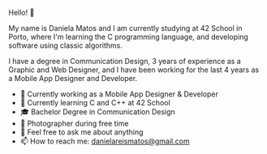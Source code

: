 Hello! 👋 

My name is Daniela Matos and I am currently studying at 42 School in Porto, where I'm learning the C programming language, and developing software using classic algorithms.

I have a degree in Communication Design, 3 years of experience as a Graphic and Web Designer, and I have been working for the last 4 years as a Mobile App Designer and Developer.


- 🔭 Currently working as a Mobile App Designer & Developer
- 🌱 Currently learning C and C++ at 42 School
- 🎓 Bachelor Degree in Communication Design
- 📸 Photographer during free time
- 💬 Feel free to ask me about anything
- 📫 How to reach me: danielareismatos@gmail.com
